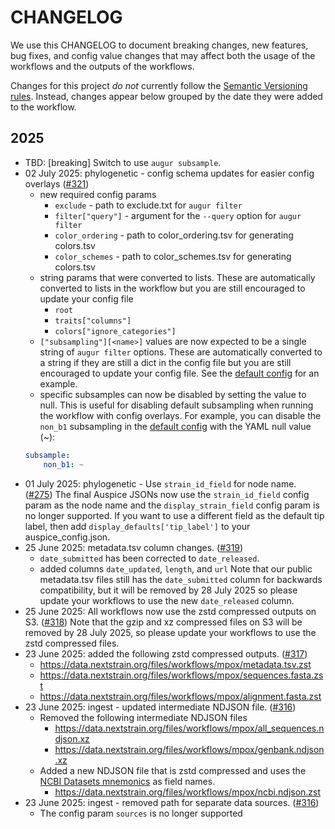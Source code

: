 # CHANGELOG

We use this CHANGELOG to document breaking changes, new features, bug fixes,
and config value changes that may affect both the usage of the workflows and
the outputs of the workflows.

Changes for this project _do not_ currently follow the [Semantic Versioning rules](https://semver.org/spec/v2.0.0.html).
Instead, changes appear below grouped by the date they were added to the workflow.


## 2025

* TBD: [breaking] Switch to use `augur subsample`.
* 02 July 2025: phylogenetic - config schema updates for easier config overlays ([#321][])
    * new required config params
        * `exclude` - path to exclude.txt for `augur filter`
        * `filter["query"]` - argument for the `--query` option for `augur filter`
        * `color_ordering` - path to color_ordering.tsv for generating colors.tsv
        * `color_schemes` - path to color_schemes.tsv for generating colors.tsv
    * string params that were converted to lists.
    These are automatically converted to lists in the workflow but you are still encouraged to update your config file
        * `root`
        * `traits["columns"]`
        * `colors["ignore_categories"]`
    * `["subsampling"][<name>]` values are now expected to be a single string of `augur filter` options.
    These are automatically converted to a string if they are still a dict in the config file but you are still encouraged to update your config file.
    See the [default config](./phylogenetic/defaults/hmpxv1/config.yaml) for an example.
    * specific subsamples can now be disabled by setting the value to null.
    This is useful for disabling default subsampling when running the workflow with config overlays.
    For example, you can disable the `non_b1` subsampling in the [default config](./phylogenetic/defaults/hmpxv1/config.yaml) with the YAML null value (~):
    ```yaml
    subsample:
        non_b1: ~
    ```
* 01 July 2025: phylogenetic - Use `strain_id_field` for node name. ([#275][])
    The final Auspice JSONs now use the `strain_id_field` config param as the
    node name and the `display_strain_field` config param is no longer supported.
    If you want to use a different field as the default tip label, then add
    `display_defaults['tip_label']` to your auspice_config.json.
* 25 June 2025: metadata.tsv column changes. ([#319][])
    * `date_submitted` has been corrected to `date_released`.
    * added columns `date_updated`, `length`, and `url`
    Note that our public metadata.tsv files still has the `date_submitted` column
    for backwards compatibility, but it will be removed by 28 July 2025 so please
    update your workflows to use the new `date_released` column.
* 25 June 2025: All workflows now use the zstd compressed outputs on S3. ([#318][])
    Note that the gzip and xz compressed files on S3 will be removed by 28 July 2025,
    so please update your workflows to use the zstd compressed files.
* 23 June 2025: added the following zstd compressed outputs. ([#317][])
    * https://data.nextstrain.org/files/workflows/mpox/metadata.tsv.zst
    * https://data.nextstrain.org/files/workflows/mpox/sequences.fasta.zst
    * https://data.nextstrain.org/files/workflows/mpox/alignment.fasta.zst
* 23 June 2025: ingest - updated intermediate NDJSON file. ([#316][])
    * Removed the following intermediate NDJSON files
        * https://data.nextstrain.org/files/workflows/mpox/all_sequences.ndjson.xz
        * https://data.nextstrain.org/files/workflows/mpox/genbank.ndjson.xz
    * Added a new NDJSON file that is zstd compressed and uses the [NCBI Datasets mnemonics][] as field names.
        * https://data.nextstrain.org/files/workflows/mpox/ncbi.ndjson.zst
* 23 June 2025: ingest - removed path for separate data sources. ([#316][])
    * The config param `sources` is no longer supported


[#275]: https://github.com/nextstrain/mpox/pull/275
[#316]: https://github.com/nextstrain/mpox/pull/316
[#317]: https://github.com/nextstrain/mpox/pull/317
[#318]: https://github.com/nextstrain/mpox/pull/318
[#319]: https://github.com/nextstrain/mpox/pull/319
[#321]: https://github.com/nextstrain/mpox/pull/321
[NCBI Datasets mnemonics]: https://www.ncbi.nlm.nih.gov/datasets/docs/v2/reference-docs/command-line/dataformat/tsv/dataformat_tsv_virus-genome/#fields
